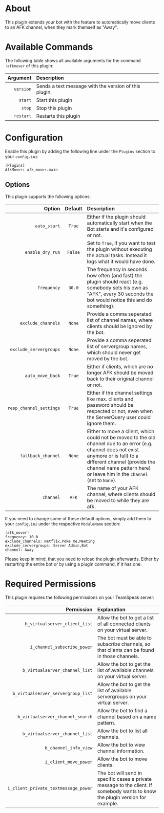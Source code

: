 # About

This plugin extends your bot with the feature to automatically move clients to an AFK channel, when they mark themself as "Away".


# Available Commands

The following table shows all available arguments for the command `!afkmover` of this plugin:

| Argument | Description |
| ---: | :--- |
| `version` | Sends a text message with the version of this plugin. |
| `start` | Start this plugin |
| `stop` | Stop this plugin |
| `restart` | Restarts this plugin |


# Configuration

Enable this plugin by adding the following line under the `Plugins` section to your `config.ini`:

```
[Plugins]
AfkMover: afk_mover.main
```

## Options

This plugin supports the following options:

| Option | Default | Description |
| ---: | :---: | :--- |
| `auto_start` | `True` | Either if the plugin should automatically start when the Bot starts and it's configured or not. |
| `enable_dry_run` | `False` | Set to `True`, if you want to test the plugin without executing the actual tasks. Instead it logs what it would have done. |
| `frequency` | `30.0` | The frequency in seconds how often (and fast) the plugin should react (e.g. somebody sets his own as "AFK", every 30 seconds the bot would notice this and do something). |
| `exclude_channels` | `None` | Provide a comma seperated list of channel names, where clients should be ignored by the bot. |
| `exclude_servergroups` | `None` | Provide a comma seperated list of servergroup names, which should never get moved by the bot. |
| `auto_move_back` | `True` | Either if clients, which are no longer AFK should be moved back to their original channel or not. |
| `resp_channel_settings` | `True` | Either if the channel settings like max. clients and password should be respected or not, even when the ServerQuery user could ignore them. |
| `fallback_channel` | `None` | Either to move a client, which could not be moved to the old channel due to an error (e.g. channel does not exist anymore or is full) to a different channel (provide the channel name pattern here) or leave him in the `channel` (set to `None`). |
| `channel` | `AFK` | The name of your AFK channel, where clients should be moved to while they are afk. |

If you need to change some of these default options, simply add them to your `config.ini` under the respective `ModuleName` section:

```
[afk_mover]
frequency: 10.0
exclude_channels: Netflix,Poke me,Meeting
exclude_servergroups: Server Admin,Bot
channel: Away
```

Please keep in mind, that you need to reload the plugin afterwards. Either by restarting the entire bot or by using a plugin command, if it has one.


# Required Permissions

This plugin requires the following permissions on your TeamSpeak server:

| Permission | Explanation |
| ---: | :--- |
| `b_virtualserver_client_list` | Allow the bot to get a list of all connected clients on your virtual server. |
| `i_channel_subscribe_power` | The bot must be able to subscribe channels, so that clients can be found in those channels. |
| `b_virtualserver_channel_list` | Allow the bot to get the list of available channels on your virtual server. |
| `b_virtualserver_servergroup_list` | Allow the bot to get the list of available servergroups on your virtual server. |
| `b_virtualserver_channel_search` | Allow the bot to find a channel based on a name pattern. |
| `b_virtualserver_channel_list` | Allow the bot to list all channels. |
| `b_channel_info_view` | Allow the bot to view channel information. |
| `i_client_move_power` | Allow the bot to move clients. |
| `i_client_private_textmessage_power` | The bot will send in specific cases a private message to the client. If somebody wants to know the plugin version for example. |
